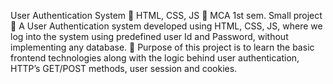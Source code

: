 User Authentication System
 HTML, CSS, JS
 MCA 1st sem. Small project
 A User Authentication system developed using HTML, CSS, JS, where we log into the system
using predefined user Id and Password, without implementing any database.
 Purpose of this project is to learn the basic frontend technologies along with the logic
behind user authentication, HTTP’s GET/POST methods, user session and cookies.
